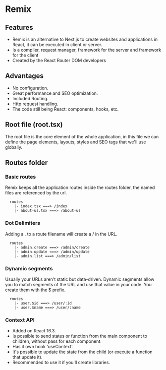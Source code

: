 # Remix

## Features

- Remix is an alternative to Next.js to create websites and applications in React, it can be executed in client or server.
- Is a compiler, request manager, framework for the server and framework for the client
- Created by the React Router DOM developers

## Advantages

- No configuration.
- Great performance and SEO optimization.
- Included Routing.
- Http request handling.
- The code still being React: components, hooks, etc.

## Root file (root.tsx)

The root file is the core element of the whole application, in this file we can define the page elements, layouts, styles and SEO tags that we'll use globally.

## Routes folder

### Basic routes

Remix keeps all the application routes inside the routes folder, the named files are referenced by the url.

```shell
  routes
    |- index.tsx ===> /index
    |- about-us.tsx ===> /about-us
```

### Dot Delimiters

Adding a . to a route filename will create a / in the URL.

```shell
  routes
    |- admin.create ===> /admin/create
    |- admin.update ===> /admin/update
    |- admin.list ===> /admin/list
```

### Dynamic segments

Usually your URLs aren't static but data-driven. Dynamic segments allow you to match segments of the URL and use that value in your code. You create them with the $ prefix.

```shell
  routes
    |- user.$id ===> /user/:id
    |- user.$name ===> /user/:name
```

### Context API

- Added on React 16.3.
- Is possible to send states or function from the main component to children, without pass for each component.
- Has it own hook 'useContext'.
- It's possible to update the state from the child (or execute a function that update it).
- Recommended to use it if you'll create libraries.
